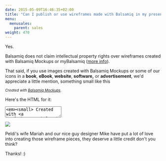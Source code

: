 ```yaml
---
date: 2015-05-09T16:46:35+02:00
title: "Can I publish or use wireframes made with Balsamiq in my presentation / book / website?"
menu:
  menusales:
    parent: sales
weight: 470
---
```


Yes.

Balsamiq does not claim intellectual property rights over wireframes created with Balsamiq Mockups or myBalsamiq ([more info](https://docs.balsamiq.com/mybalsamiq/tos/#who-owns-the-ip-of-my-wireframes-and-assets)).

That said, if you use images created with Balsamiq Mockups or some of our icons in a **book**, **eBook**, **website**, **software,** or **advertisement**, we'd appreciate a little mention, something small like this

_<small>Created with [Balsamiq Mockups](https://balsamiq.com/).</small>_

Here's the HTML for it:

<textarea class="full" rows="2"><em><small> Created with <a href="https://balsamiq.com">Balsamiq Mockups</a>.</small></em></textarea>

![](/customer/portal/attachments/24953)

Peldi's wife Mariah and our nice guy designer Mike have put a lot of love into creating those wireframe pieces, they deserve a little credit don't you think?

Thanks! :)